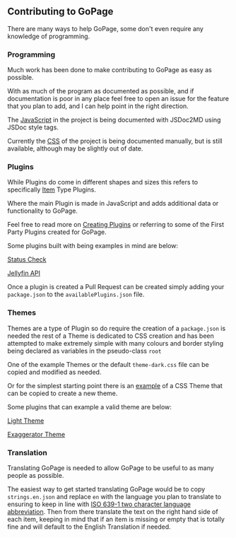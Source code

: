 ## Contributing to GoPage

There are many ways to help GoPage, some don't even require any knowledge of programming.

### Programming

Much work has been done to make contributing to GoPage as easy as possible.

With as much of the program as documented as possible, and if documentation is poor in any place feel free to open an issue for the feature that you plan to add, and I can help point in the right direction.

The [JavaScript](devDocs/JavaScript.md) in the project is being documented with JSDoc2MD using JSDoc style tags.

Currently the [CSS](devDocs/css.md) of the project is being documented manually, but is still available, although may be slightly out of date.

### Plugins

While Plugins do come in different shapes and sizes this refers to specifically [Item](pluginDevDocs/types.md) Type Plugins.

Where the main Plugin is made in JavaScript and adds additional data or functionality to GoPage.

Feel free to read more on [Creating Plugins](createPlugins.md) or referring to some of the First Party Plugins created for GoPage.

Some plugins built with being examples in mind are below:

[Status Check](https://github.com/confused-Techie/GoPage-Plugins/tree/main/statusCheck)

[Jellyfin API](https://github.com/confused-Techie/GoPage-Plugins/tree/main/jellyfinApi)

Once a plugin is created a Pull Request can be created simply adding your `package.json` to the `availablePlugins.json` file.

### Themes

Themes are a type of Plugin so do require the creation of a `package.json` is needed the rest of a Theme is dedicated to CSS creation and has been attempted to make extremely simple with many colours and border styling being declared as variables in the pseudo-class `root`

One of the example Themes or the default `theme-dark.css` file can be copied and modified as needed.

Or for the simplest starting point there is an [example](pluginDevDocs/themeExample.css) of a CSS Theme that can be copied to create a new theme.

Some plugins that can example a valid theme are below:

[Light Theme](https://github.com/confused-Techie/GoPage-Plugins/tree/main/lightTheme)

[Exaggerator Theme](https://github.com/confused-Techie/GoPage-Plugins/tree/main/exaggeratorTheme)

### Translation

Translating GoPage is needed to allow GoPage to be useful to as many people as possible.

The easiest way to get started translating GoPage would be to copy `strings.en.json` and replace `en` with the language you plan to translate to ensuring to keep in line with [ISO 639-1 two character language abbreviation](https://en.wikipedia.org/wiki/List_of_ISO_639-1_codes). Then from there translate the text on the right hand side of each item, keeping in mind that if an item is missing or empty that is totally fine and will default to the English Translation if needed.
